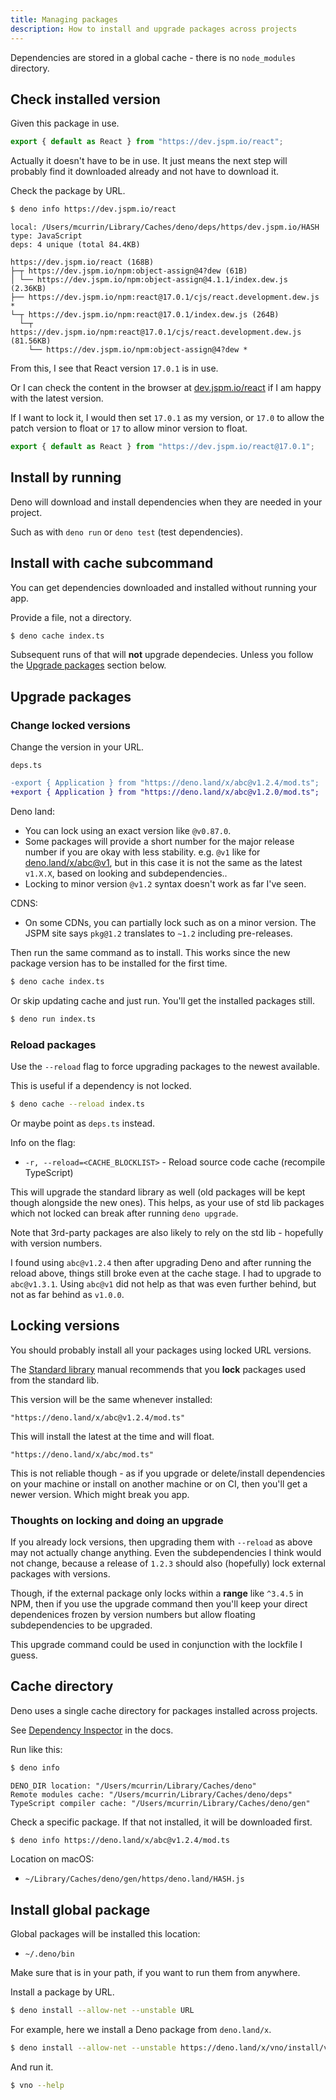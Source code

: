 ```yaml
---
title: Managing packages
description: How to install and upgrade packages across projects
---
```


Dependencies are stored in a global cache - there is no `node_modules` directory.


## Check installed version

Given this package in use.

```typescript
export { default as React } from "https://dev.jspm.io/react";
```

Actually it doesn't have to be in use. It just means the next step will probably find it downloaded already and not have to download it.

Check the package by URL.

```sh
$ deno info https://dev.jspm.io/react
```
```
local: /Users/mcurrin/Library/Caches/deno/deps/https/dev.jspm.io/HASH
type: JavaScript
deps: 4 unique (total 84.4KB)

https://dev.jspm.io/react (168B)
├─┬ https://dev.jspm.io/npm:object-assign@4?dew (61B)
│ └── https://dev.jspm.io/npm:object-assign@4.1.1/index.dew.js (2.36KB)
├── https://dev.jspm.io/npm:react@17.0.1/cjs/react.development.dew.js *
└─┬ https://dev.jspm.io/npm:react@17.0.1/index.dew.js (264B)
  └─┬ https://dev.jspm.io/npm:react@17.0.1/cjs/react.development.dew.js (81.56KB)
    └── https://dev.jspm.io/npm:object-assign@4?dew *
```

From this, I see that React version `17.0.1` is in use.

Or I can check the content in the browser at [dev.jspm.io/react](https://dev.jspm.io/react) if I am happy with the latest version.

If I want to lock it, I would then set `17.0.1` as my version, or `17.0` to allow the patch version to float or `17` to allow minor version to float.

```typescript
export { default as React } from "https://dev.jspm.io/react@17.0.1";
```


## Install by running

Deno will download and install dependencies when they are needed in your project.

Such as with `deno run` or `deno test` (test dependencies). 


## Install with cache subcommand

You can get dependencies downloaded and installed without running your app. 

Provide a file, not a directory.

```sh
$ deno cache index.ts
```

Subsequent runs of that will **not** upgrade dependecies. Unless you follow the [Upgrade packages](#upgrade-packagse) section below.


## Upgrade packages

### Change locked versions

Change the version in your URL.

`deps.ts`

```diff
-export { Application } from "https://deno.land/x/abc@v1.2.4/mod.ts";
+export { Application } from "https://deno.land/x/abc@v1.2.0/mod.ts";
```

Deno land:

- You can lock using an exact version like `@v0.87.0`. 
- Some packages will provide a short number for the major release number if you are okay with less stability. e.g. `@v1` like for [deno.land/x/abc@v1](https://deno.land/x/abc@v1), but in this case it is not the same as the latest `v1.X.X`, based on looking and subdependencies.. 
- Locking to minor version `@v1.2` syntax doesn't work as far I've seen.

CDNS:

- On some CDNs, you can partially lock such as on a minor version. The JSPM site says `pkg@1.2` translates to `~1.2` including pre-releases.

Then run the same command as to install. This works since the new package version has to be installed for the first time.

```sh
$ deno cache index.ts
```

Or skip updating cache and just run. You'll get the installed packages still.

```sh
$ deno run index.ts
```

### Reload packages

Use the `--reload` flag to force upgrading packages to the newest available. 

This is useful if a dependency is not locked.

```sh
$ deno cache --reload index.ts
```

Or maybe point as `deps.ts` instead.

Info on the flag:

- `-r, --reload=<CACHE_BLOCKLIST>` - Reload source code cache (recompile TypeScript)

This will upgrade the standard library as well (old packages will be kept though alongside the new ones). This helps, as your use of std lib packages which not locked can break after running `deno upgrade`.

Note that 3rd-party packages are also likely to rely on the std lib - hopefully with version numbers.

I found using `abc@v1.2.4` then after upgrading Deno and after running the reload above, things still broke even at the cache stage. I had to upgrade to `abc@v1.3.1`. Using `abc@v1` did not help as that was even further behind, but not as far behind as `v1.0.0`.


## Locking versions

You should probably install all your packages using locked URL versions.

The [Standard library](https://deno.land/manual/standard_library) manual recommends that you **lock** packages used from the standard lib.

This version will be the same whenever installed:

```
"https://deno.land/x/abc@v1.2.4/mod.ts"
```

This will install the latest at the time and will float.

```
"https://deno.land/x/abc/mod.ts"
```

This is not reliable though - as if you upgrade or delete/install dependencies on your machine or install on another machine or on CI, then you'll get a newer version. Which might break you app.

### Thoughts on locking and doing an upgrade

If you already lock versions, then upgrading them with `--reload` as above may not actually change anything. Even the subdependencies I think would not change, because a release of `1.2.3` should also (hopefully) lock external packages with versions. 

Though, if the external package only locks within a **range** like `^3.4.5` in NPM, then if you use the upgrade command then you'll keep your direct dependenices frozen by version numbers but allow floating subdependencies to be upgraded.

This upgrade command could be used in conjunction with the lockfile I guess.


## Cache directory

Deno uses a single cache directory for packages installed across projects.

See [Dependency Inspector](https://deno.land/manual/tools/dependency_inspector) in the docs.

Run like this:

```sh
$ deno info
```
```
DENO_DIR location: "/Users/mcurrin/Library/Caches/deno"
Remote modules cache: "/Users/mcurrin/Library/Caches/deno/deps"
TypeScript compiler cache: "/Users/mcurrin/Library/Caches/deno/gen"
```

Check a specific package. If that not installed, it will be downloaded first.

```sh
$ deno info https://deno.land/x/abc@v1.2.4/mod.ts
```

Location on macOS:

- `~/Library/Caches/deno/gen/https/deno.land/HASH.js`


## Install global package

Global packages will be installed this location:

- `~/.deno/bin`

Make sure that is in your path, if you want to run them from anywhere.

Install a package by URL.

```sh
$ deno install --allow-net --unstable URL
```

For example, here we install a Deno package from `deno.land/x`.

```sh
$ deno install --allow-net --unstable https://deno.land/x/vno/install/vno.ts
```

And run it.

```sh
$ vno --help
```
